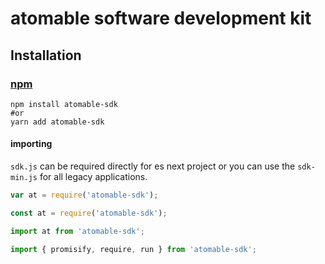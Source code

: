 # atomable software development kit

## Installation

### [npm](https://www.npmjs.com/package/atomable-sdk)
```shell
npm install atomable-sdk
#or
yarn add atomable-sdk
```

#### importing

`sdk.js` can be required directly for es next project or you can use the `sdk-min.js` for all legacy applications.

```javascript
var at = require('atomable-sdk');

const at = require('atomable-sdk');

import at from 'atomable-sdk';

import { promisify, require, run } from 'atomable-sdk';
```
